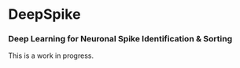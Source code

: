 # DeepSpike
### Deep Learning for Neuronal Spike Identification & Sorting

This is a work in progress.
